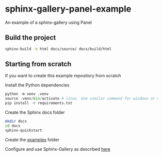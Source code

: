 # sphinx-gallery-panel-example

An example of a sphinx-gallery using Panel

## Build the project

```bash
sphinx-build -b html docs/source/ docs/build/html
```

## Starting from scratch

If you want to create this example repository from scratch

Install the Python dependencies

```python
python -m venv .venv
source .venv/bin/activate # linux. Use similar command for windows or macos
pip install -r requirements.txt
```

Create the Sphinx docs folder

```bash
mkdir docs
cd docs
sphinx-quickstart
```

Create the [examples](examples) folder

Configure and use Sphinx-Gallery as described [here](https://sphinx-gallery.github.io/stable/getting_started.html#configure-and-use-sphinx-gallery)